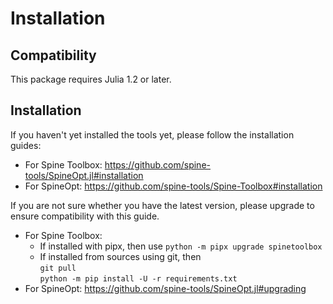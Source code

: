 # Installation

## Compatibility

This package requires Julia 1.2 or later.

## Installation


If you haven't yet installed the tools yet, please follow the installation guides: 
- For Spine Toolbox: https://github.com/spine-tools/SpineOpt.jl#installation
- For SpineOpt: https://github.com/spine-tools/Spine-Toolbox#installation

If you are not sure whether you have the latest version, please upgrade to ensure compatibility with this guide.
- For Spine Toolbox:
	- If installed with pipx, then use `python -m pipx upgrade spinetoolbox`
	- If installed from sources using git, then<br>
	    `git pull`<br>
		`python -m pip install -U -r requirements.txt`<br>
- For SpineOpt: https://github.com/spine-tools/SpineOpt.jl#upgrading